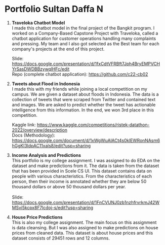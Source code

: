 # Portfolio Sultan Daffa N
1. **Traveloka Chatbot Model** <br/>
   I made this chatbot model in the final project of the Bangkit program. I worked on a Company-Based Capstone Project with Traveloka, called a chatbot application for customer operations handling many complaints and pressing. My team and I also got selected as the Best team for each company's projects at the end of this project.
   
   Slide: https://docs.google.com/presentation/d/1fxCdtVFRBft7Jph4BryEMPVCHYrSasDWDBBzywqIHFc/edit <br />
   Repo (complete chatbot application): https://github.com/c22-cb02

2. **Tweets about Flood in Indonesia** <br/>
   I made this with my friends while joining a local competition on my campus. We are given a dataset about floods in Indonesia. The data is a collection of tweets that were scraped from Twitter and contained text and images. We are asked to predict whether the tweet has actionable intelligence from this information. In the end, we won 3rd place in this competition.
   
   Kaggle link: https://www.kaggle.com/competitions/ristek-datathon-2022/overview/description <br />
   Docs (Methodology): https://docs.google.com/document/d/1xWgWuAlACt4s0klEWRonNAsm6hGgKl3IdpAC11xals8/edit?usp=sharing

3. **Income Analysis and Predictions** <br/>
   This portfolio is my college assignment. I was assigned to do EDA on the dataset and make predictions from it. The data is taken from the dataset that has been provided in Scele CS UI. This dataset contains data on people with various characteristics. From the characteristics of each person, then their income is annotated whether they are below 50 thousand dollars or above 50 thousand dollars per year. <br/><br/>
Slide: https://docs.google.com/presentation/d/1FnCVUNJ0zb1nzhfrvrkmJ42WMSvi5kcpx8F7Icdoj-s/edit?usp=sharing

4. **House Price Predictions** <br/>
   This is also my college assignment. The main focus on this assignment is data cleansing. But I was also assigned to make predictions on house prices from cleaned data. This dataset is about house prices and this dataset consists of 29451 rows and 12 columns.
